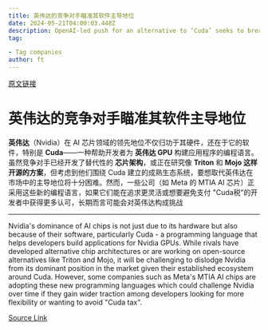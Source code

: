 ```yaml
---
title: 英伟达的竞争对手瞄准其软件主导地位
date: 2024-05-21T04:00:03.448Z
description: OpenAI-led push for an alternative to ‘Cuda’ seeks to break chipmaker’s stranglehold on AI market
tag: 

- Tag companies
author: ft
---
```


[原文链接](https://ft.com/content/320f35de-9a6c-4dbf-b42f-9cdaf35e45bb)

# 英伟达的竞争对手瞄准其软件主导地位

**英伟达**（Nvidia）在 AI 芯片领域的领先地位不仅归功于其硬件，还在于它的软件，特别是 **Cuda**——一种帮助开发者为 **英伟达 GPU** 构建应用程序的编程语言。虽然竞争对手已经开发了替代性的 **芯片架构**，或正在研究像 **Triton** 和 **Mojo 这样开源的方案**，但考虑到他们围绕 Cuda 建立的成熟生态系统，要想取代英伟达在市场中的主导地位将十分困难。然而，一些公司（如 Meta 的 MTIA AI 芯片）正采用这些新的编程语言，如果它们能在追求更灵活或想要避免支付 "Cuda税"的开发者中获得更多认可，长期而言可能会对英伟达构成挑战


---

Nvidia's dominance of AI chips is not just due to its hardware but also because of their software, particularly Cuda - a programming language that helps developers build applications for Nvidia GPUs. While rivals have developed alternative chip architectures or are working on open-source alternatives like Triton and Mojo, it will be challenging to dislodge Nvidia from its dominant position in the market given their established ecosystem around Cuda. However, some companies such as Meta's MTIA AI chips are adopting these new programming languages which could challenge Nvidia over time if they gain wider traction among developers looking for more flexibility or wanting to avoid "Cuda tax".

[Source Link](https://ft.com/content/320f35de-9a6c-4dbf-b42f-9cdaf35e45bb)

